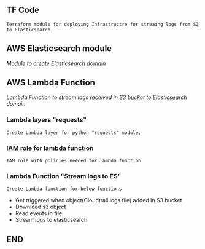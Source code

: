 ## TF Code
 `Terraform module for deploying Infrastructre for streaing logs from S3 to Elasticsearch`

## AWS Elasticsearch module
*Module to create Elasticsearch domain*

## AWS Lambda Function
*Lambda Function to stream logs received in S3 bucket to Elasticsearch domain*

### Lambda layers "requests"
`Create Lambda layer for python "requests" module.`

### IAM role for lambda function
`IAM role with policies needed for lambda function`

### Lambda Function "Stream logs to ES"
`Create Lambda function for below functions`
- Get triggered when object(Cloudtrail logs file) added in S3 bucket
- Download s3 object
- Read events in file
- Stream logs to elasticsearch

## END 

